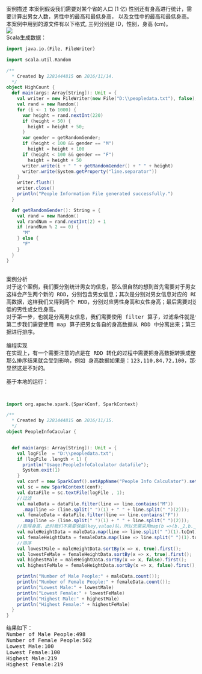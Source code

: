   案例描述
本案例假设我们需要对某个省的人口 (1 亿) 性别还有身高进行统计，需要计算出男女人数，男性中的最高和最低身高，
以及女性中的最高和最低身高。本案例中用到的源文件有以下格式, 三列分别是 ID，性别，身高 (cm)。</br>
![](https://github.com/woshidandan/hadoop-spark/blob/master/picture/peopledata1.png)
</br>
Scala生成数据：
```scala
import java.io.{File, FileWriter}

import scala.util.Random

/**
  * Created by 2281444815 on 2016/11/14.
  */
object HighCount {
  def main(args: Array[String]): Unit = {
    val writer = new FileWriter(new File("D:\\peopledata.txt"), false);
    val rand = new Random()
    for (i <- 1 to 1000) {
      var height = rand.nextInt(220)
      if (height < 50) {
        height = height + 50;
      }
      var gender = getRandomGender;
      if (height < 100 && gender == "M")
        height = height + 100
      if (height < 100 && gender == "F")
        height = height + 50
      writer.write(i + " " + getRandomGender() + " " + height)
      writer.write(System.getProperty("line.separator"))
    }
    writer.flush()
    writer.close()
    println("People Information File generated successfully.")
  }

  def getRandomGender(): String = {
    val rand = new Random()
    val randNum = rand.nextInt(2) + 1
    if (randNum % 2 == 0) {
      "M"
    } else {
      "F"
    }
  }
}
```
<pre>

案例分析
对于这个案例，我们要分别统计男女的信息，那么很自然的想到首先需要对于男女信息从源文件的对应的 RDD 中进行分离，
这样会产生两个新的 RDD，分别包含男女信息；其次是分别对男女信息对应的 RDD 的数据进行进一步映射，使其只包含身
高数据，这样我们又得到两个 RDD，分别对应男性身高和女性身高；最后需要对这两个 RDD 进行排序，进而得到最高和最
低的男性或女性身高。
对于第一步，也就是分离男女信息，我们需要使用 filter 算子，过滤条件就是包含”M” 的行是男性，包含”F”的行是女性；
第二步我们需要使用 map 算子把男女各自的身高数据从 RDD 中分离出来；第三步我们需要使用 sortBy 算子对男女身高数
据进行排序。

编程实现
在实现上，有一个需要注意的点是在 RDD 转化的过程中需要把身高数据转换成整数，否则 sortBy 算子会把它视为字符串，
那么排序结果就会受到影响，例如 身高数据如果是：123,110,84,72,100，那么升序排序结果将会是 100,110,123,72,84，
显然这是不对的。

基于本地的运行：

</pre>

```scala

import org.apache.spark.{SparkConf, SparkContext}

/**
  * Created by 2281444815 on 2016/11/15.
  */
object PeopleInfoCacular {


  def main(args: Array[String]): Unit = {
    val logFile  = "D:\\peopledata.txt";
    if (logFile .length < 1) {
      println("Usage:PeopleInfoCalculator datafile");
      System.exit(1)
    }
    val conf = new SparkConf().setAppName("People Info Calculator").setMaster("local");
    val sc = new SparkContext(conf);
    val dataFile = sc.textFile(logFile , 1);
    //过滤
    val maleData = dataFile.filter(line => line.contains("M"))
      .map(line => (line.split(" ")(1) + " " + line.split(" ")(2)));
    val femaleData = dataFile.filter(line => line.contains("F"))
      .map(line => (line.split(" ")(1) + " " + line.split(" ")(2)));
    //取得身高，此时我们不需要保留(key,value)队，所以无需采用map(b =>(b._2,b._1)).sortByKey(false).map(b =>(b._2,b._1))这种方法。
    val maleHeightData = maleData.map(line => line.split(" ")(1).toInt);
    val femaleHeightData = femaleData.map(line => line.split(" ")(1).toInt);
    //排序
    val lowestMale = maleHeightData.sortBy(x => x, true).first();
    val lowestFeMale = femaleHeightData.sortBy(x => x, true).first();
    val highestMale = maleHeightData.sortBy(x => x, false).first();
    val highestFeMale = femaleHeightData.sortBy(x => x, false).first();

    println("Number of Male People:" + maleData.count());
    println("Number of Female People:" + femaleData.count());
    println("Lowest Male:" + lowestMale)
    println("Lowest Female:" + lowestFeMale)
    println("Highest Male:" + highestMale)
    println("Highest Female:" + highestFeMale)
  }
}

```

<pre>
结果如下：
Number of Male People:498
Number of Female People:502
Lowest Male:100
Lowest Female:100
Highest Male:219
Highest Female:219

</pre>



